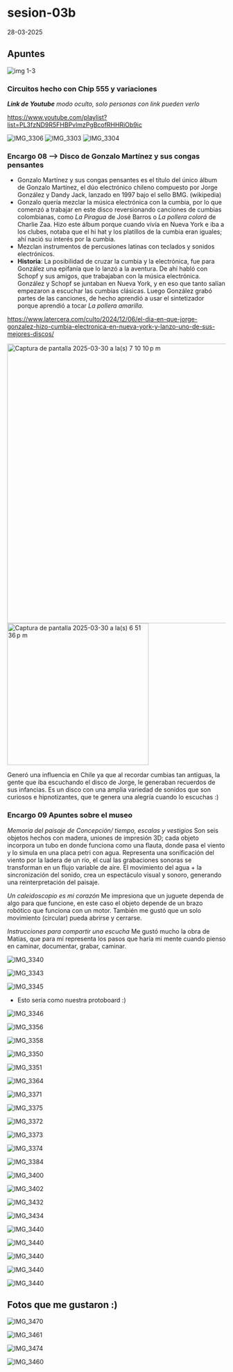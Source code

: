 # sesion-03b

28-03-2025

## Apuntes

![img 1-3](https://github.com/user-attachments/assets/1c086b83-81c5-4ff5-80bd-5a5bdbad1456)

### Circuitos hecho con Chip 555 y variaciones

***Link de Youtube*** *modo oculto, solo personas con link pueden verlo*

<https://www.youtube.com/playlist?list=PL3fzND9R5FHBPvlmzPgBcofRHHRiOb9ic>

![IMG_3306](https://github.com/user-attachments/assets/47e50ace-2ae1-44ec-8fd8-4a8a2ac461c1)
![IMG_3303](https://github.com/user-attachments/assets/71089036-7fd4-46fb-a4f9-718dc8b1043e)
![IMG_3304](https://github.com/user-attachments/assets/90f02657-46aa-4dd2-96e2-4c3f379af738)

### Encargo 08 --> Disco de Gonzalo Martínez y sus congas pensantes

* Gonzalo Martínez y sus congas pensantes es el título del único álbum de Gonzalo Martínez, el dúo electrónico chileno compuesto por Jorge González y Dandy Jack, lanzado en 1997 bajo el sello BMG. (wikipedia)
* Gonzalo quería mezclar la música electrónica con la cumbia, por lo que comenzó a trabajar en este disco reversionando canciones de cumbias colombianas, como *La Piragua* de José Barros o *La pollera colorá* de Charlie Zaa. Hizo este álbum porque cuando vivía en Nueva York e iba a los clubes, notaba que el hi hat y los platillos de la cumbia eran iguales; ahí nació su interés por la cumbia.
* Mezclan instrumentos de percusiones latinas con teclados y sonidos electrónicos.
* **Historia**: La posibilidad de cruzar la cumbia y la electrónica, fue para González una epifanía que lo lanzó a la aventura. De ahí habló con Schopf y sus amigos, que trabajaban con la música electrónica. González y Schopf se juntaban en Nueva York, y en eso que tanto salían empezaron a escuchar las cumbias clásicas. Luego González grabó partes de las canciones, de hecho aprendió a usar el sintetizador porque aprendió a tocar *La pollera amarilla*.

<https://www.latercera.com/culto/2024/12/06/el-dia-en-que-jorge-gonzalez-hizo-cumbia-electronica-en-nueva-york-y-lanzo-uno-de-sus-mejores-discos/>

<img width="643" alt="Captura de pantalla 2025-03-30 a la(s) 7 10 10 p m" src="https://github.com/user-attachments/assets/0b783060-a601-45f0-b4bc-fcd469fbc42d" />
<img width="326" alt="Captura de pantalla 2025-03-30 a la(s) 6 51 36 p m" src="https://github.com/user-attachments/assets/14e41adb-d22f-4a52-8968-c1ef985abbaa" />

Generó una influencia en Chile ya que al recordar cumbias tan antiguas, la gente que iba escuchando el disco de Jorge, le generaban recuerdos de sus infancias. Es un disco con una amplia variedad de sonidos que son curiosos e hipnotizantes, que te genera una alegría cuando lo escuchas :)

### Encargo 09 Apuntes sobre el museo

*Memoria del paisaje de Concepción/ tiempo, escalas y vestigios* Son seis objetos hechos con madera, uniones de impresión 3D; cada objeto incorpora un tubo en donde funciona como una flauta, donde pasa el viento y lo simula en una placa petri con agua. Representa una sonificación del viento por la ladera de un río, el cual las grabaciones sonoras se transforman en un flujo variable de aire. El movimiento del agua + la sincronización del sonido, crea un espectáculo visual y sonoro, generando una reinterpretación del paisaje.

*Un caleidoscopio es mi corazón* Me impresiona que un juguete dependa de algo para que funcione, en este caso el objeto depende de un brazo robótico que funciona con un motor. También me gustó que un solo movimiento (circular) pueda abrirse y cerrarse.

*Instrucciones para compartir una escucha* Me gustó mucho la obra de Matías, que para mí representa los pasos que haría mi mente cuando pienso en caminar, documentar, grabar, caminar.

![IMG_3340](https://github.com/user-attachments/assets/dc99f838-c4b0-4dc0-bf5b-9bcd609ff621)

![IMG_3343](https://github.com/user-attachments/assets/0b7da359-3f2f-4996-8345-eae929afb2e6)

![IMG_3345](https://github.com/user-attachments/assets/dce8b8ca-1c80-4793-940f-865b7eb26bba)

* Esto sería como nuestra protoboard :)

![IMG_3346](https://github.com/user-attachments/assets/2ce3d579-73e7-44db-a6d2-a0c4b27dae38)

![IMG_3356](https://github.com/user-attachments/assets/5b6f029b-927f-43fd-a879-57aa43559a72)

![IMG_3358](https://github.com/user-attachments/assets/556b741b-97a3-4f63-a763-cb359615532e)

![IMG_3350](https://github.com/user-attachments/assets/294e4215-54a7-468f-9f75-b3cebc50c1f7)

![IMG_3351](https://github.com/user-attachments/assets/890cddcd-942b-4a2a-9bc0-b6b2d03fa815)

![IMG_3364](https://github.com/user-attachments/assets/2530a638-eae1-45a7-a39b-5e74c0f95f18)

![IMG_3371](https://github.com/user-attachments/assets/6e827d7e-0448-45a9-a992-d3940769cf54)

![IMG_3375](https://github.com/user-attachments/assets/2680432d-8987-459a-93d1-e3a4f82858ac)

![IMG_3372](https://github.com/user-attachments/assets/8dbef159-1ce7-4d9f-9083-fd19fe4c6f64)

![IMG_3373](https://github.com/user-attachments/assets/ed305485-c11c-491f-bac0-17f8d693fd24)

![IMG_3374](https://github.com/user-attachments/assets/f347ad02-11d9-4e1b-ae14-8730c5a173af)

![IMG_3384](https://github.com/user-attachments/assets/1f874639-76a2-4c26-8b0a-fd2b86672b1f)

![IMG_3400](https://github.com/user-attachments/assets/9a58736f-a7d1-4636-84fc-fd715da2f299)

![IMG_3402](https://github.com/user-attachments/assets/b0c8563e-69b7-41cc-b2aa-7e611026bbd3)

![IMG_3432](https://github.com/user-attachments/assets/6083ce20-1cc5-4950-8106-6114ddc3a50b)

![IMG_3434](https://github.com/user-attachments/assets/d43e4576-9bd4-43f2-b94f-db33252a36f3)

![IMG_3440](https://github.com/user-attachments/assets/b2c65be6-cc2f-43ef-83ee-0a14c2bd8246)

![IMG_3440](https://github.com/user-attachments/assets/a2aaf43d-3470-408f-a8f7-2e2ace01ec9b)

![IMG_3440](https://github.com/user-attachments/assets/d90e5295-261a-45e5-8942-5bfb70513257)

![IMG_3440](https://github.com/user-attachments/assets/effa000c-3582-444d-a69f-8a1b444286bc)

![IMG_3440](https://github.com/user-attachments/assets/7c543369-3c7b-4773-855a-e95210600403)

## Fotos que me gustaron :)

![IMG_3470](https://github.com/user-attachments/assets/b3cdfed7-7079-4522-b182-8239c9b590d3)

![IMG_3461](https://github.com/user-attachments/assets/18f82e1e-93f1-477c-b255-05bfd23c95b6)

![IMG_3474](https://github.com/user-attachments/assets/e570d159-cae8-4ed8-8de3-2d78dee3fe20)

![IMG_3460](https://github.com/user-attachments/assets/14f99d14-c5e0-44e3-8ed7-50b8e1168bf2)
